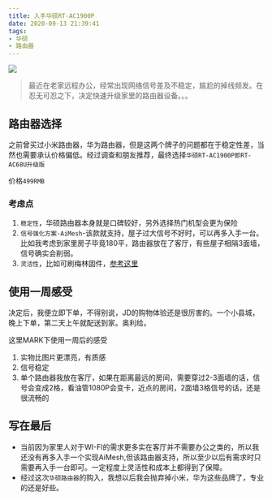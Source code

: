 ```yaml
---
title: 入手华硕RT-AC1900P
date: 2020-09-13 21:39:41
tags:
- 华硕
- 路由器
---
```


![](https://static.1991421.cn/2020/2020-09-13-214054.jpeg)

> 最近在老家远程办公，经常出现网络信号差及不稳定，尴尬的掉线频发。在忍无可忍之下，决定快速升级家里的路由器设备。。。


## 路由器选择
之前曾买过小米路由器，华为路由器，但是这两个牌子的问题都在于稳定性差，当然也需要承认价格偏低。经过调查和朋友推荐，最终选择`华硕RT-AC1900P即RT-AC68U升级版` 

价格`499RMB`

### 考虑点

1. `稳定性`，华硕路由器本身就是口碑较好，另外选择热门机型会更为保险
2. `信号强化方案-AiMesh`-该款就支持，屋子过大信号不好时，可以再多入手一台。比如我考虑到家里房子毕竟180平，路由器放在了客厅，有些屋子相隔3面墙，信号确实会削弱。
3. `灵活性`，比如可刷梅林固件，[参考这里](https://post.smzdm.com/p/616625/)

## 使用一周感受
决定后，我便立即下单，不得别说，JD的购物体验还是很厉害的。一个小县城，晚上下单，第二天上午就配送到家。奥利给。

这里MARK下使用一周后的感受

1. 实物比图片更漂亮，有质感
2. 信号稳定
3. 单个路由器我放在客厅，如果在距离最远的房间，需要穿过2-3面墙的话，信号会变成2格，看油管1080P会变卡，近点的房间，2面墙3格信号的话，还是很流畅的


## 写在最后
- 当前因为家里人对于WI-FI的需求更多实在客厅并不需要办公之类的，所以我还没有再多入手一个实现AiMesh,但该路由器支持，所以至少以后有需求时只需要再入手一台即可。一定程度上灵活性和成本上都得到了保障。
- 经过这次`华硕路由器`的购入，我想以后我会抛弃掉小米，华为这些品牌了，专业的还是好些。
